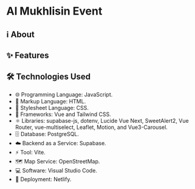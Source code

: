 # Al Mukhlisin Event

## ℹ️ About

## ✨ Features

## 🛠️ Technologies Used

- 🌐 Programming Language: JavaScript.
- 📄 Markup Language: HTML.
- 🎨 Stylesheet Language: CSS.
- 🧩 Frameworks: Vue and Tailwind CSS.
- ⚛️ Libraries: supabase-js, dotenv, Lucide Vue Next, SweetAlert2, Vue Router, vue-multiselect, Leaflet, Motion, and Vue3-Carousel.
- 🗄️ Database: PostgreSQL.
- ☁️ Backend as a Service: Supabase.
- ⚡ Tool: Vite.
- 🗺️ Map Service: OpenStreetMap.
- 💻 Software: Visual Studio Code.
- 🚀 Deployment: Netlify.
